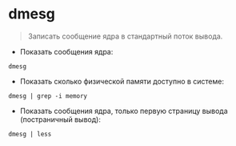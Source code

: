 # dmesg

> Записать сообщение ядра в стандартный поток вывода.

- Показать сообщения ядра:

`dmesg`

- Показать сколько физической памяти доступно в системе:

`dmesg | grep -i memory`

- Показать сообщения ядра, только первую страницу вывода (постраничный вывод):

`dmesg | less`
